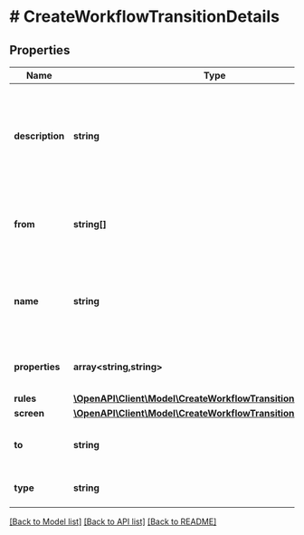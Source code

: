 # # CreateWorkflowTransitionDetails

## Properties

Name | Type | Description | Notes
------------ | ------------- | ------------- | -------------
**description** | **string** | The description of the transition. The maximum length is 1000 characters. | [optional]
**from** | **string[]** | The statuses the transition can start from. | [optional]
**name** | **string** | The name of the transition. The maximum length is 60 characters. |
**properties** | **array<string,string>** | The properties of the transition. | [optional]
**rules** | [**\OpenAPI\Client\Model\CreateWorkflowTransitionDetailsRules**](CreateWorkflowTransitionDetailsRules.md) |  | [optional]
**screen** | [**\OpenAPI\Client\Model\CreateWorkflowTransitionDetailsScreen**](CreateWorkflowTransitionDetailsScreen.md) |  | [optional]
**to** | **string** | The status the transition goes to. |
**type** | **string** | The type of the transition. |

[[Back to Model list]](../../README.md#models) [[Back to API list]](../../README.md#endpoints) [[Back to README]](../../README.md)
